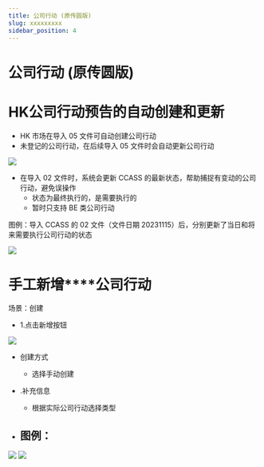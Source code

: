 ```yaml
---
title: 公司行动 (原传圆版)
slug: xxxxxxxxx
sidebar_position: 4
---
```



# 公司行动 (原传圆版)

# HK**公司行****动预****告的自****动创****建和更新**

- HK 市场在导入 05 文件可自动创建公司行动
- 未登记的公司行动，在后续导入 05 文件时会自动更新公司行动

<img src="/assets/OeILbaV5XoLsVTxshWrcoxchnde.png"/>

- 在导入 02 文件时，系统会更新 CCASS 的最新状态，帮助捕捉有变动的公司行动，避免误操作
    - 状态为最终执行的，是需要执行的
    - 暂时只支持 BE 类公司行动

图例：导入 CCASS 的 02 文件（文件日期 20231115）后，分别更新了当日和将来需要执行公司行动的状态

<img src="/assets/JPGrbcLm2o90GVxVJUKcoybZn5e.png"/>

# 手工**新增****公司行动**

场景：创建

- 1.点击新增按钮

<img src="/assets/YeDObdvm9oZ2jpx6jzRcPfeIndd.png"/>

- 创建方式
    - 选择手动创建

- .补充信息
    - 根据实际公司行动选择类型

- 图例：
    - 
<img src="/assets/P811bCxv1oGyDHxzQOCcQRA6nxf.png"/>

<img src="/assets/XqxEbFVgAoGukXxZ0vscFtaxnJh.png"/>

